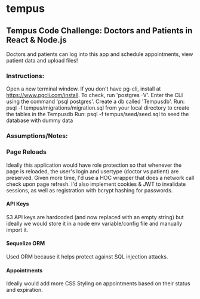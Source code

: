 # tempus

## Tempus Code Challenge: Doctors and Patients in React & Node.js

Doctors and patients can log into this app and schedule appointments, view patient data and upload files! 

### Instructions:
Open a new terminal window. 
If you don't have pg-cli, install at https://www.pgcli.com/install. To check, run 'postgres -V'. 
Enter the CLI using the command 'psql postgres'.
Create a db called 'Tempusdb'.
Run: psql -f tempus/migrations/migration.sql from your local directory to create the tables in the Tempusdb
Run: psql -f tempus/seed/seed.sql to seed the database with dummy data

### Assumptions/Notes:
### Page Reloads
Ideally this application would have role protection so that whenever the page is reloaded, the user's login and usertype (doctor vs patient) are preserved. Given more time, I'd use a HOC wrapper that does a network call check upon page refresh. I'd also implement cookies & JWT to invalidate sessions, as well as registration with bcrypt hashing for passwords. 

#### API Keys 
S3 API keys are hardcoded (and now replaced with an empty string) but ideally we would store it in a node env variable/config file and manually import it. 

#### Sequelize ORM
Used ORM because it helps protect against SQL injection attacks.

#### Appointments
Ideally would add more CSS Styling on appointments based on their status and expiration. 
